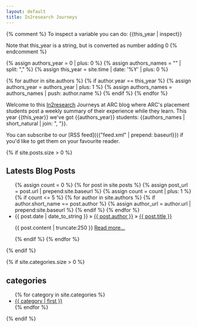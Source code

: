 ```yaml
---
layout: default
title: In2research Journeys
---
```



{% comment %}
To inspect a variable you can do:
{{this_year | inspect}}

Note that this_year is a string, but is converted as number adding 0
{% endcomment %}

{% assign authors_year = 0 | plus: 0 %}
{% assign authors_names = "" | split: "," %}
{% assign this_year = site.time | date: '%Y' | plus: 0 %}

{% for author in site.authors %}
  {% if author.year == this_year %}
	{% assign authors_year = authors_year | plus: 1 %}
	{% assign authors_names = authors_names | push: author.name %}
  {% endif %}
{% endfor %}

Welcome to this [In2research](https://in2scienceuk.org/our-programmes/in2research/) Journeys at ARC blog where ARC's placement students post a weekly summary of their experience while they learn. This year {{this_year}} we've got {{authors_year}} students: {{authors_names | short_natural | join: ", "}}.
	
You can subscribe to our [RSS feed]({{"feed.xml" | prepend: baseurl}}) if you'd like to get them on your favourite reader.
	
  <p>
{% if site.posts.size > 0 %}
  <h2>Latests Blog Posts</h2>
  <ul class="posts">
    {% assign count = 0 %}
    {% for post in site.posts %}
         {% assign post_url = post.url | prepend:site.baseurl %}
            {% assign count = count | plus: 1 %}
            {% if count <= 5 %}
			{% for author in site.authors %}
			   {% if author.short_name == post.author %}
			   {% assign author_url = author.url | prepend:site.baseurl %}
			   {% endif %}
                        {% endfor %}
			<!-- TODO: add photo of the author -->
                <li><span>{{ post.date | date_to_string }}</span> &raquo; <span><a href="{{ author_url }}.html">{{ post.author }}</a></span> &raquo;  <a href="{{ post_url }}">{{ post.title }}</a>
	              <p class="entry">{{ post.content | truncate:250 }}
                  <a href="{{ post_url }}">Read more...</a>
                </p>
                </li>
            {% endif %}
    {% endfor %}
  </ul>
{% endif %}

{% if site.categories.size > 0 %}
<h2> categories </h2>
<ul class="tags">
  <!-- From http://vvv.tobiassjosten.net/jekyll/jekyll-tag-cloud/ -->
{% for category in site.categories %}
<li style="font-size: {{category | last | size | times: 100 | divided_by: site.categories.size | plus: 70 }}%">
<a href="/in2research_journeys/posts/categories/#{{ category | first | slugize}}">
  {{ category | first }}
</a>
</li>
{% endfor %}
</ul>

{% endif %}
